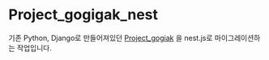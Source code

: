 # Project_gogigak_nest
기존 Python, Django로 만들어져있던 [Project_gogiak](https://github.com/Pratiable/Project_gogigak) 을 nest.js로 마이그레이션하는 작업입니다.
